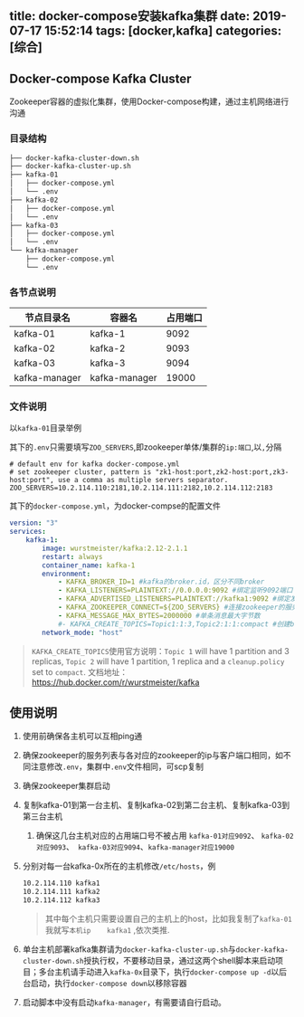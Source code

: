 title: docker-compose安装kafka集群
date: 2019-07-17 15:52:14
tags: [docker,kafka]
categories: [综合]
---
## Docker-compose Kafka Cluster

Zookeeper容器的虚拟化集群，使用Docker-compose构建，通过主机网络进行沟通

<!--more-->

### 目录结构

```bash
├── docker-kafka-cluster-down.sh
├── docker-kafka-cluster-up.sh
├── kafka-01
│   ├── docker-compose.yml
│   └── .env
├── kafka-02
│   ├── docker-compose.yml
│   └── .env
├── kafka-03
│   ├── docker-compose.yml
│   └── .env
└── kafka-manager
    ├── docker-compose.yml
    └── .env
```

### 各节点说明

| 节点目录名    | 容器名        | 占用端口 |
| ------------- | ------------- | -------- |
| kafka-01      | kafka-1       | 9092     |
| kafka-02      | kafka-2       | 9093     |
| kafka-03      | kafka-3       | 9094     |
| kafka-manager | kafka-manager | 19000    |

### 文件说明

以`kafka-01`目录举例

其下的`.env`只需要填写`ZOO_SERVERS`,即zookeeper单体/集群的`ip:端口`,以`,`分隔

```properties
# default env for kafka docker-compose.yml
# set zookeeper cluster, pattern is "zk1-host:port,zk2-host:port,zk3-host:port", use a comma as multiple servers separator.
ZOO_SERVERS=10.2.114.110:2181,10.2.114.111:2182,10.2.114.112:2183
```

其下的`docker-compose.yml`，为docker-compse的配置文件

```yaml
version: "3"
services:
    kafka-1:
        image: wurstmeister/kafka:2.12-2.1.1
        restart: always
        container_name: kafka-1
        environment:
            - KAFKA_BROKER_ID=1 #kafka的broker.id，区分不同broker
            - KAFKA_LISTENERS=PLAINTEXT://0.0.0.0:9092 #绑定监听9092端口
            - KAFKA_ADVERTISED_LISTENERS=PLAINTEXT://kafka1:9092 #绑定发布订阅的端口
            - KAFKA_ZOOKEEPER_CONNECT=${ZOO_SERVERS} #连接zookeeper的服务地址
            - KAFKA_MESSAGE_MAX_BYTES=2000000 #单条消息最大字节数
            #- KAFKA_CREATE_TOPICS=Topic1:1:3,Topic2:1:1:compact #创建broker时创建的topic:partition-num:replica-num[:clean.policy]
        network_mode: "host"
```

> `KAFKA_CREATE_TOPICS`使用官方说明：`Topic 1` will have 1 partition and 3 replicas, `Topic 2` will have 1 partition, 1 replica and a `cleanup.policy` set to `compact`. 文档地址：<https://hub.docker.com/r/wurstmeister/kafka>



## 使用说明

1. 使用前确保各主机可以互相ping通

2. 确保zookeeper的服务列表与各对应的zookeeper的ip与客户端口相同，如不同注意修改`.env`，集群中`.env`文件相同，可scp复制

3. 确保zookeeper集群启动

4. 复制kafka-01到第一台主机、复制kafka-02到第二台主机、复制kafka-03到第三台主机

   1. 确保这几台主机对应的占用端口号不被占用 `kafka-01对应9092`、 `kafka-02对应9093`、` kafka-03对应9094`、`kafka-manager对应19000`

6. 分别对每一台kafka-0x所在的主机修改`/etc/hosts`，例

   ```bash
   10.2.114.110	kafka1
   10.2.114.111	kafka2
   10.2.114.112	kafka3
   ```

   > 其中每个主机只需要设置自己的主机上的host，比如我复制了`kafka-01`我就写`本机ip	kafka1` ,依次类推.

6. 单台主机部署kafka集群请为`docker-kafka-cluster-up.sh`与`docker-kafka-cluster-down.sh`授执行权，不要移动目录，通过这两个shell脚本来启动项目；多台主机请手动进入`kafka-0x`目录下，执行`docker-compose up -d`以后台启动，执行`docker-compose down`以移除容器

7. 启动脚本中没有启动`kafka-manager`，有需要请自行启动。

